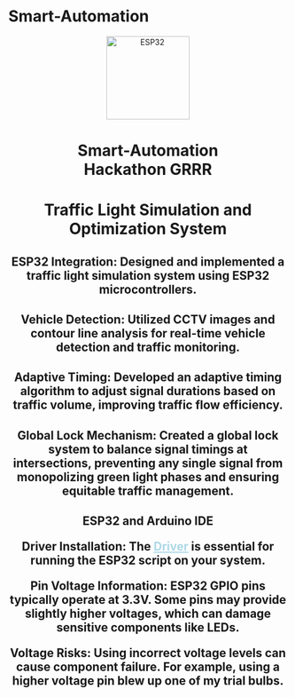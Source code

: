 # Smart-Automation
<div align="center">
  <img height="150" src="https://media1.tenor.com/m/dc5SWT9JRFUAAAAC/funny-penguin.gif"  alt="ESP32"/>
</div>

###
</div>

###

<h1 align="center">Smart-Automation<br>Hackathon GRRR</h1>

###

<h1 align="center">
Traffic Light Simulation and Optimization System

<h2 align="center">
ESP32 Integration: Designed and implemented a traffic light simulation system using ESP32 microcontrollers.
</h2>
<h2 align="center">
Vehicle Detection: Utilized CCTV images and contour line analysis for real-time vehicle detection and traffic monitoring.
</h2>
<h2 align="center">
Adaptive Timing: Developed an adaptive timing algorithm to adjust signal durations based on traffic volume, improving traffic flow efficiency.
</h2>
<h2 align="center">
Global Lock Mechanism: Created a global lock system to balance signal timings at intersections, preventing any single signal from monopolizing green light phases and ensuring equitable traffic management.
</h2>
</h1>

###

<h2 align="center">
ESP32 and Arduino IDE

Driver Installation: The <a href="https://github.com/RahZero0/Smart-Automation/blob/main/CP210x_Universal_Windows_Driver.zip" style="color: lightblue;">Driver</a> is essential for running the ESP32 script on your system.

Pin Voltage Information: ESP32 GPIO pins typically operate at 3.3V. Some pins may provide slightly higher voltages, which can damage sensitive components like LEDs.

Voltage Risks: Using incorrect voltage levels can cause component failure. For example, using a higher voltage pin blew up one of my trial bulbs.
</h2>

###
